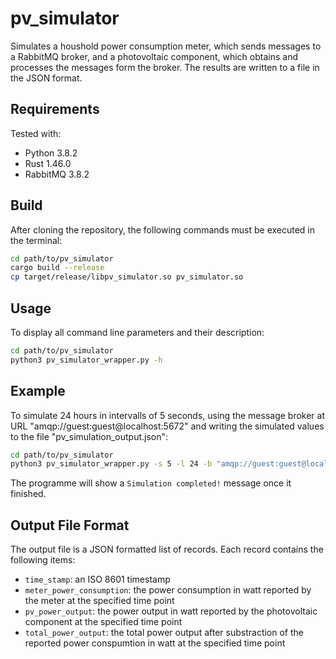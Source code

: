 # pv_simulator

Simulates a houshold power consumption meter, which sends messages to
a RabbitMQ broker, and a photovoltaic component, which obtains and processes
the messages form the broker. The results are written to a file in the JSON format.

## Requirements
Tested with:
- Python 3.8.2
- Rust 1.46.0
- RabbitMQ 3.8.2

## Build
After cloning the repository, the following commands must be
executed in the terminal:

```bash
cd path/to/pv_simulator
cargo build --release
cp target/release/libpv_simulator.so pv_simulator.so
```

## Usage
To display all command line parameters and their description:
```bash
cd path/to/pv_simulator
python3 pv_simulator_wrapper.py -h
```

## Example
To simulate 24 hours in intervalls of 5 seconds, using the message broker at URL "amqp://guest:guest@localhost:5672" and writing the simulated values to the file "pv_simulation_output.json":
```bash
cd path/to/pv_simulator
python3 pv_simulator_wrapper.py -s 5 -l 24 -b "amqp://guest:guest@localhost:5672" -o "./pv_simulation_output.json"
```
The programme will show a ```Simulation completed!``` message once it finished.

## Output File Format
The output file is a JSON formatted list of records. Each record contains the following items:
- ```time_stamp```: an ISO 8601 timestamp
- ```meter_power_consumption```: the power consumption in watt reported by the meter at the specified time point
- ```pv_power_output```: the power output in watt reported by the photovoltaic component at the specified time point
- ```total_power_output```: the total power output after substraction of the reported power conspumtion in watt at the specified time point
